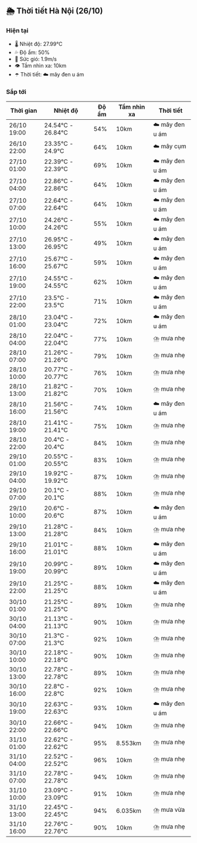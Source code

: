 ## 🌦️ Thời tiết Hà Nội (26/10)

### Hiện tại

- 🌡️ Nhiệt độ: 27.99℃
- 💦 Độ ẩm: 50%
- 💨 Sức gió: 1.9m/s
- 👁️ Tầm nhìn xa: 10km
- ☂️ Thời tiết: ☁️ mây đen u ám

### Sắp tới

| Thời gian | Nhiệt độ | Độ ẩm | Tầm nhìn xa | Thời tiết |
| --- | --- | --- | --- | --- |
| 26/10 19:00 | 24.54℃ - 26.84℃ | 54% | 10km | ☁️ mây đen u ám |
| 26/10 22:00 | 23.35℃ - 24.9℃ | 64% | 10km | ☁️ mây cụm |
| 27/10 01:00 | 22.39℃ - 22.39℃ | 69% | 10km | ☁️ mây đen u ám |
| 27/10 04:00 | 22.86℃ - 22.86℃ | 64% | 10km | ☁️ mây đen u ám |
| 27/10 07:00 | 22.64℃ - 22.64℃ | 64% | 10km | ☁️ mây đen u ám |
| 27/10 10:00 | 24.26℃ - 24.26℃ | 55% | 10km | ☁️ mây đen u ám |
| 27/10 13:00 | 26.95℃ - 26.95℃ | 49% | 10km | ☁️ mây đen u ám |
| 27/10 16:00 | 25.67℃ - 25.67℃ | 59% | 10km | ☁️ mây đen u ám |
| 27/10 19:00 | 24.55℃ - 24.55℃ | 62% | 10km | ☁️ mây đen u ám |
| 27/10 22:00 | 23.5℃ - 23.5℃ | 71% | 10km | ☁️ mây đen u ám |
| 28/10 01:00 | 23.04℃ - 23.04℃ | 72% | 10km | ☁️ mây đen u ám |
| 28/10 04:00 | 22.04℃ - 22.04℃ | 77% | 10km | ⛈️ mưa nhẹ |
| 28/10 07:00 | 21.26℃ - 21.26℃ | 79% | 10km | ⛈️ mưa nhẹ |
| 28/10 10:00 | 20.77℃ - 20.77℃ | 76% | 10km | ⛈️ mưa nhẹ |
| 28/10 13:00 | 21.82℃ - 21.82℃ | 70% | 10km | ⛈️ mưa nhẹ |
| 28/10 16:00 | 21.56℃ - 21.56℃ | 74% | 10km | ☁️ mây đen u ám |
| 28/10 19:00 | 21.41℃ - 21.41℃ | 75% | 10km | ⛈️ mưa nhẹ |
| 28/10 22:00 | 20.4℃ - 20.4℃ | 84% | 10km | ⛈️ mưa nhẹ |
| 29/10 01:00 | 20.55℃ - 20.55℃ | 83% | 10km | ⛈️ mưa nhẹ |
| 29/10 04:00 | 19.92℃ - 19.92℃ | 87% | 10km | ⛈️ mưa nhẹ |
| 29/10 07:00 | 20.1℃ - 20.1℃ | 88% | 10km | ⛈️ mưa nhẹ |
| 29/10 10:00 | 20.6℃ - 20.6℃ | 87% | 10km | ☁️ mây đen u ám |
| 29/10 13:00 | 21.28℃ - 21.28℃ | 84% | 10km | ⛈️ mưa nhẹ |
| 29/10 16:00 | 21.01℃ - 21.01℃ | 88% | 10km | ☁️ mây đen u ám |
| 29/10 19:00 | 20.99℃ - 20.99℃ | 89% | 10km | ☁️ mây đen u ám |
| 29/10 22:00 | 21.25℃ - 21.25℃ | 88% | 10km | ☁️ mây đen u ám |
| 30/10 01:00 | 21.25℃ - 21.25℃ | 89% | 10km | ⛈️ mưa nhẹ |
| 30/10 04:00 | 21.13℃ - 21.13℃ | 90% | 10km | ⛈️ mưa nhẹ |
| 30/10 07:00 | 21.3℃ - 21.3℃ | 92% | 10km | ⛈️ mưa nhẹ |
| 30/10 10:00 | 22.18℃ - 22.18℃ | 90% | 10km | ⛈️ mưa nhẹ |
| 30/10 13:00 | 22.78℃ - 22.78℃ | 89% | 10km | ⛈️ mưa nhẹ |
| 30/10 16:00 | 22.8℃ - 22.8℃ | 92% | 10km | ⛈️ mưa nhẹ |
| 30/10 19:00 | 22.63℃ - 22.63℃ | 93% | 10km | ☁️ mây đen u ám |
| 30/10 22:00 | 22.66℃ - 22.66℃ | 94% | 10km | ⛈️ mưa nhẹ |
| 31/10 01:00 | 22.62℃ - 22.62℃ | 95% | 8.553km | ⛈️ mưa nhẹ |
| 31/10 04:00 | 22.52℃ - 22.52℃ | 96% | 10km | ⛈️ mưa nhẹ |
| 31/10 07:00 | 22.78℃ - 22.78℃ | 94% | 10km | ⛈️ mưa nhẹ |
| 31/10 10:00 | 23.09℃ - 23.09℃ | 91% | 10km | ⛈️ mưa nhẹ |
| 31/10 13:00 | 22.45℃ - 22.45℃ | 94% | 6.035km | ⛈️ mưa vừa |
| 31/10 16:00 | 22.76℃ - 22.76℃ | 90% | 10km | ⛈️ mưa nhẹ |
